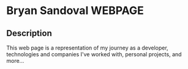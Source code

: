 # Bryan Sandoval WEBPAGE

## Description
This web page is a representation of my journey as a developer, technologies and companies I've worked with, personal projects, and more...

